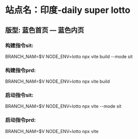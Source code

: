# 站点名：印度-daily super lotto

## 版型: 蓝色首页 — 蓝色内页

### 构建指令sit:
BRANCH_NAM=$V NODE_ENV=lotto npx vite build --mode sit

### 构建指令prd:
BRANCH_NAM=$V NODE_ENV=lotto npx vite build

### 启动指令sit:
BRANCH_NAM=$V NODE_ENV=lotto npx vite --mode sit

### 启动指令prd:
BRANCH_NAM=$V NODE_ENV=lotto npx vite